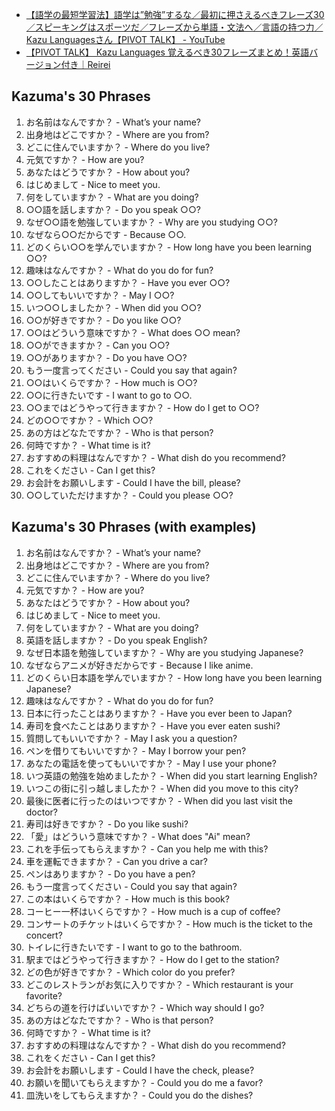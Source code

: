 - [【語学の最短学習法】語学は”勉強”するな／最初に押さえるべきフレーズ30／スピーキングはスポーツだ／フレーズから単語・文法へ／言語の持つ力／Kazu Languagesさん【PIVOT TALK】 - YouTube](https://www.youtube.com/watch?v=Q5GDR7P39GE)
- [【PIVOT TALK】 Kazu Languages 覚えるべき30フレーズまとめ！英語バージョン付き｜Reirei](https://note.com/reireireijinjin6/n/n270c6f4dd0ae)

## Kazuma's 30 Phrases

1. お名前はなんですか？ - What’s your name?
2. 出身地はどこですか？ - Where are you from?
3. どこに住んでいますか？ - Where do you live?
4. 元気ですか？ - How are you?
5. あなたはどうですか？ - How about you?
6. はじめまして - Nice to meet you.
7. 何をしていますか？ - What are you doing?
8. ○○語を話しますか？ - Do you speak ○○?
9. なぜ○○語を勉強していますか？ - Why are you studying ○○?
10. なぜなら○○だからです - Because ○○.
11. どのくらい○○を学んでいますか？ - How long have you been learning ○○?
12. 趣味はなんですか？ - What do you do for fun?
13. ○○したことはありますか？ - Have you ever ○○?
14. ○○してもいいですか？ - May I ○○?
15. いつ○○しましたか？ - When did you ○○?
16. ○○が好きですか？ - Do you like ○○?
17. ○○はどういう意味ですか？ - What does ○○ mean?
18. ○○ができますか？ - Can you ○○?
19. ○○がありますか？ - Do you have ○○?
20. もう一度言ってください - Could you say that again?
21. ○○はいくらですか？ - How much is ○○?
22. ○○に行きたいです - I want to go to ○○.
23. ○○まではどうやって行きますか？ - How do I get to ○○?
24. どの○○ですか？ - Which ○○?
25. あの方はどなたですか？ - Who is that person?
26. 何時ですか？ - What time is it?
27. おすすめの料理はなんですか？ - What dish do you recommend?
28. これをください - Can I get this?
29. お会計をお願いします - Could I have the bill, please?
30. ○○していただけますか？ - Could you please ○○?

## Kazuma's 30 Phrases (with examples)

1. お名前はなんですか？ - What’s your name?
2. 出身地はどこですか？ - Where are you from?
3. どこに住んでいますか？ - Where do you live?
4. 元気ですか？ - How are you?
5. あなたはどうですか？ - How about you?
6. はじめまして - Nice to meet you.
7. 何をしていますか？ - What are you doing?
8. 英語を話しますか？ - Do you speak English?
9. なぜ日本語を勉強していますか？ - Why are you studying Japanese?
10. なぜならアニメが好きだからです - Because I like anime.
11. どのくらい日本語を学んでいますか？ - How long have you been learning Japanese?
12. 趣味はなんですか？ - What do you do for fun?
13. 日本に行ったことはありますか？ - Have you ever been to Japan?
13. 寿司を食べたことはありますか？ - Have you ever eaten sushi?
14. 質問してもいいですか？ - May I ask you a question?
14. ペンを借りてもいいですか？ - May I borrow your pen?
14. あなたの電話を使ってもいいですか？ - May I use your phone?
15. いつ英語の勉強を始めましたか？ - When did you start learning English?
15. いつこの街に引っ越しましたか？ - When did you move to this city?
15. 最後に医者に行ったのはいつですか？ - When did you last visit the doctor?
16. 寿司は好きですか？ - Do you like sushi?
17. 「愛」はどういう意味ですか？ - What does "Ai" mean?
18. これを手伝ってもらえますか？ - Can you help me with this?
18. 車を運転できますか？ - Can you drive a car?
19. ペンはありますか？ - Do you have a pen?
20. もう一度言ってください - Could you say that again?
21. この本はいくらですか？ - How much is this book?
21. コーヒー一杯はいくらですか？ - How much is a cup of coffee?
21. コンサートのチケットはいくらですか？ - How much is the ticket to the concert?
22. トイレに行きたいです - I want to go to the bathroom.
23. 駅まではどうやって行きますか？ - How do I get to the station?
24. どの色が好きですか？ - Which color do you prefer?
24. どこのレストランがお気に入りですか？ - Which restaurant is your favorite?
24. どちらの道を行けばいいですか？ - Which way should I go?
25. あの方はどなたですか？ - Who is that person?
26. 何時ですか？ - What time is it?
27. おすすめの料理はなんですか？ - What dish do you recommend?
28. これをください - Can I get this?
29. お会計をお願いします - Could I have the check, please?
30. お願いを聞いてもらえますか？ - Could you do me a favor?
30. 皿洗いをしてもらえますか？ - Could you do the dishes?
